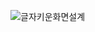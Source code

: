 ![글자키운화면설계](https://github.com/dawoon1229/ICT_project/assets/164113758/57c2bd2b-171c-4d64-9fc7-9d2cccd3497a)
